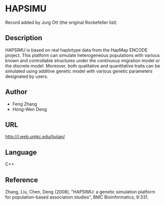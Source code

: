 # HAPSIMU
Record added by Jurg Ott (the original Rockefeller list)

## Description
HAPSIMU is based on real haplotype data from the HapMap ENCODE project. This platform can simulate heterogeneous populations with various known and controllable structures under the continuous migration model or the discrete model. Moreover, both qualitative and quantitative traits can be simulated using additive genetic model with various genetic parameters designated by users.

## Author
* Feng Zhang
* Hong-Wen Deng

## URL
http://l.web.umkc.edu/liujian/

## Language
C++

## Reference
Zhang, Liu, Chen, Deng (2008), "HAPSIMU: a genetic simulation platform for population-based association studies", BMC Bioinformatics, 9:331.